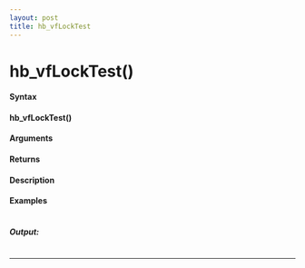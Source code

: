 ```yaml
---
layout: post
title: hb_vfLockTest
---
```


# hb_vfLockTest()


#### Syntax

#### hb_vfLockTest()

#### Arguments

#### Returns

#### Description

#### Examples

```

```

##### Output:

```

```

---